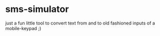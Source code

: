 # sms-simulator
just a fun little tool to convert text from and to old fashioned inputs of a mobile-keypad ;)
